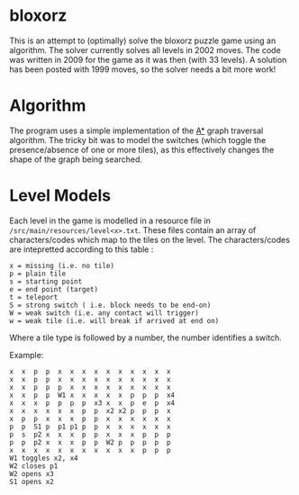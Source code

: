 # bloxorz
This is an attempt to (optimally) solve the bloxorz puzzle game using an algorithm. The solver currently solves all levels in 2002
moves. The code was written in 2009 for the game as it was then (with 33 levels). A solution has been posted with 1999 moves, so the solver needs a bit more work!

# Algorithm
The program uses a simple implementation of the [A*](https://en.wikipedia.org/wiki/A*_search_algorithm) graph traversal algorithm. The tricky bit was to model 
the switches (which toggle the presence/absence of one or more tiles), as this effectively changes the shape of the graph being searched.

# Level Models
Each level in the game is modelled in a resource file in `/src/main/resources/level<x>.txt`. These files contain an array of characters/codes which map to the tiles on the level. The characters/codes are intepretted according to this table :

    x = missing (i.e. no tile)
    p = plain tile
    s = starting point
    e = end point (target)
    t = teleport
    S = strong switch ( i.e. block needs to be end-on)
    W = weak switch (i.e. any contact will trigger)
    w = weak tile (i.e. will break if arrived at end on)

Where a tile type is followed by a number, the number identifies a switch. 

Example:

    x  x  p  p  x  x  x  x  x  x  x  x  x  x
    x  x  p  p  x  x  x  x  x  x  x  x  x  x
    x  x  p  p  p  x  x  x  x  x  x  x  x  x
    x  x  p  p  W1 x  x  x  x  x  p  p  p  x4
    x  x  x  p  p  p  p  x3 x  x  p  e  p  x4
    x  x  x  x  x  x  p  p  x2 x2 p  p  p  x
    x  p  p  x  x  x  p  p  x  x  x  x  x  x
    p  p  S1 p  p1 p1 p  p  x  x  x  x  x  x
    p  s  p2 x  x  x  p  p  x  x  x  p  p  p
    p  p  p2 x  x  x  p  p  W2 p  p  p  p  p
    x  x  x  x  x  x  x  x  x  x  x  p  p  p
    W1 toggles x2, x4
    W2 closes p1
    W2 opens x3
    S1 opens x2
